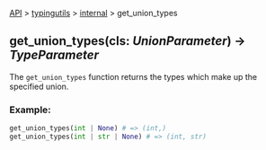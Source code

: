 [API](/docs/api.md) > [typingutils](/docs/api/typingutils/typingutils.md) > [internal](/docs/api/typingutils/internal/internal.md)  > get_union_types

## get_union_types(cls: _UnionParameter_) -> _TypeParameter_

The `get_union_types` function returns the types which make up the specified union.

### Example:
```python
get_union_types(int | None) # => (int,)
get_union_types(int | str | None) # => (int, str)
```